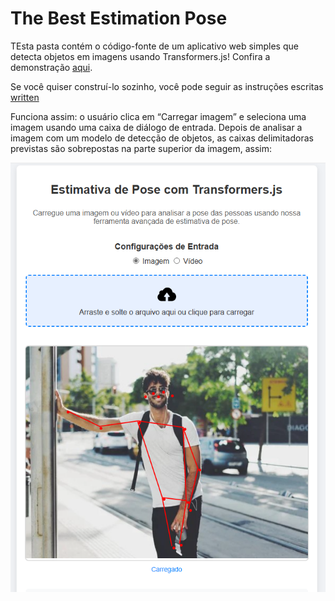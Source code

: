 # The Best Estimation Pose

TEsta pasta contém o código-fonte de um aplicativo web simples que detecta objetos em imagens usando Transformers.js! Confira a demonstração [aqui](https://huggingface.co/spaces/Scrimba/vanilla-js-object-detector).

Se você quiser construí-lo sozinho, você pode seguir as instruções escritas [written](https://huggingface.co/docs/transformers.js)

Funciona assim: o usuário clica em “Carregar imagem” e seleciona uma imagem usando uma caixa de diálogo de entrada. Depois de analisar a imagem com um modelo de detecção de objetos, as caixas delimitadoras previstas são sobrepostas na parte superior da imagem, assim:

![Demo](https://github.com/issufibadji/theBestPoseWeb/blob/master/img/demo.png)
